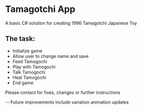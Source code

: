 # Tamagotchi App

<p>A basic C# solution for creating 1996 Tamagotchi  Japanese Toy</p>

<h2>The task: </h2>
<ul>
  <li>Initialize game</li>
  <li>Allow user to change name and save</li>
  <li>Feed Tamogochi</li>
  <li>Play with Tamogochi</li>
  <li>Talk Tamogochi</li>
  <li>Heal Tamogochi</li>
  <li>End game</li>
</ul>

<p>Please contact for fixes, changes or further instructions</p>
<p> -- Future improvements include variation animation updates</p>
